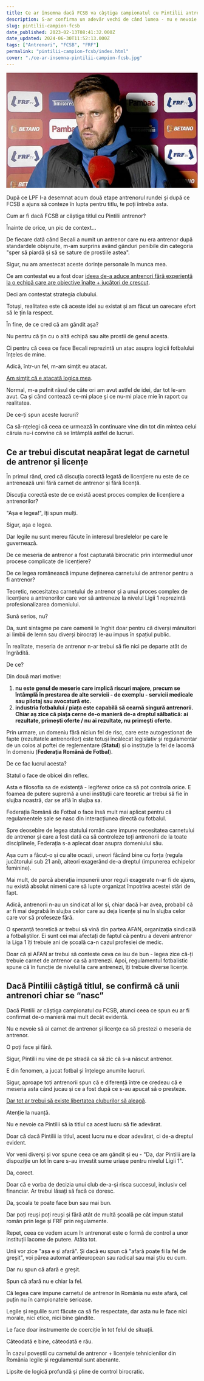 ```yaml
---
title: Ce ar însemna dacă FCSB va câștiga campionatul cu Pintilii antrenor
description: S-ar confirma un adevăr vechi de când lumea - nu e nevoie de carnet și licențe ca să fii antrenor. Statul și FRF capturează birocratic această meserie de dragul controlului asupra orice mișcă
slug: pintilii-campion-fcsb
date_published: 2023-02-13T08:41:32.000Z
date_updated: 2024-06-30T11:52:13.000Z
tags: ["Antrenori", "FCSB", "FRF"]
permalink: "pintilii-campion-fcsb/index.html"
cover: "./ce-ar-insemna-pintilii-campion-fcsb.jpg"
---
```


![Cătălin Tolontan](./ce-ar-insemna-pintilii-campion-fcsb.jpg)

După ce LPF l-a desemnat acum două etape antrenorul rundei și după ce FCSB a ajuns să conteze în lupta pentru titlu, te poți întreba asta.

Cum ar fi dacă FCSB ar câștiga titlul cu Pintilii antrenor?

Înainte de orice, un pic de context...

De fiecare dată când Becali a numit un antrenor care nu era antrenor după standardele obișnuite, m-am surprins având gânduri penibile din categoria "sper să piardă și să se sature de prostiile astea".

Sigur, nu am amestecat aceste dorințe personale în munca mea.

Ce am contestat eu a fost doar [ideea de-a aduce antrenori fără experiență la o echipă care are obiective înalte + jucători de crescut](https://www.cameravar.ro/pintilii-fcsb-avantaje-dezavantaje).

Deci am contestat strategia clubului.

Totuși, realitatea este că aceste idei au existat și am făcut un oarecare efort să le țin la respect.

În fine, de ce cred că am gândit așa?

Nu pentru că țin cu o altă echipă sau alte prostii de genul acesta.

Ci pentru că ceea ce face Becali reprezintă un atac asupra logicii fotbalului înțeles de mine.

Adică, într-un fel, m-am simțit eu atacat.

[Am simțit că e atacată logica mea](https://www.cameravar.ro/fcsb-dezamagire).

Normal, m-a pufnit râsul de câte ori am avut astfel de idei, dar tot le-am avut. Ca și când contează ce-mi place și ce nu-mi place mie în raport cu realitatea.

De ce-ți spun aceste lucruri?

Ca să-nțelegi că ceea ce urmează în continuare vine din tot din mintea celui căruia nu-i convine că se întâmplă astfel de lucruri.

## Ce ar trebui discutat neapărat legat de carnetul de antrenor și licențe

În primul rând, cred că discuția corectă legată de licențiere nu este de ce antrenează unii fără carnet de antrenor și fără licență.

Discuția corectă este de ce există acest proces complex de licențiere a antrenorilor?

"Așa e legea!", îți spun mulți.

Sigur, așa e legea.

Dar legile nu sunt mereu făcute în interesul breslelelor pe care le guvernează.

De ce meseria de antrenor a fost capturată birocratic prin intermediul unor procese complicate de licențiere?

De ce legea românească impune deținerea carnetului de antrenor pentru a fi antrenor?

Teoretic, necesitatea carnetului de antrenor și a unui proces complex de licențiere a antrenorilor care vor să antreneze la nivelul Ligii 1 reprezintă profesionalizarea domeniului.

Sună serios, nu?

Da, sunt sintagme pe care oamenii le înghit doar pentru că diverși mânuitori ai limbii de lemn sau diverși birocrați le-au impus în spațiul public.

În realitate, meseria de antrenor n-ar trebui să fie nici pe departe atât de îngrădită.

De ce?

Din două mari motive:

1. **nu este genul de meserie care implică riscuri majore, precum se întâmplă în prestarea de alte servicii - de exemplu - servicii medicale sau pilotaj sau avocatură etc.**
2. **industria fotbalului / piața este capabilă să cearnă singură antrenorii. Chiar aș zice că piața cerne de-o manieră de-a dreptul sălbatică: ai rezultate, primești oferte / nu ai rezultate, nu primești oferte.**

Prin urmare, un domeniu fără niciun fel de risc, care este autogestionat de fapte (rezultatele antrenorilor) este totuși încălecat legislativ și regulamentar de un colos al poftei de reglementare (**Statul**) și o instituție la fel de lacomă în domeniu (**Federația Română de Fotbal**).

De ce fac lucrul acesta?

Statul o face de obicei din reflex.

Asta e filosofia sa de existență - legiferez orice ca să pot controla orice. E foamea de putere supremă a unei instituții care teoretic ar trebui să fie în slujba noastră, dar se află în slujba sa.

Federația Română de Fotbal o face însă mult mai aplicat pentru că regulamentele sale se nasc din interacțiunea directă cu fotbalul.

Spre deosebire de legea statului român care impune necesitatea carnetului de antrenor și care a fost dată ca să controleze toți antrenorii de la toate disciplinele, Federația s-a aplecat doar asupra domeniului său.

Așa cum a făcut-o și cu alte ocazii, uneori făcând bine cu forța (regula jucătorului sub 21 ani), alteori exagerând de-a dreptul (impunerea echipelor feminine).

Mai mult, de parcă aberația impunerii unor reguli exagerate n-ar fi de ajuns, nu există absolut nimeni care să lupte organizat împotriva acestei stări de fapt.

Adică, antrenorii n-au un sindicat al lor și, chiar dacă l-ar avea, probabil că ar fi mai degrabă în slujba celor care au deja licențe și nu în slujba celor care vor să profeseze fără.

O speranță teoretică ar trebui să vină din partea AFAN, organizația sindicală a fotbaliștilor. Ei sunt cei mai afectați de faptul că pentru a deveni antrenor la Liga 1 îți trebuie ani de școală ca-n cazul profesiei de medic.

Doar că și AFAN ar trebui să conteste ceva ce iau de bun - legea zice că-ți trebuie carnet de antrenor ca să antrenezi. Apoi, regulamentul fotbalistic spune că în funcție de nivelul la care antrenezi, îți trebuie diverse licențe.

## Dacă Pintilii câștigă titlul, se confirmă că unii antrenori chiar se “nasc”

Dacă Pintilii ar câștiga campionatul cu FCSB, atunci ceea ce spun eu ar fi confirmat de-o manieră mai mult decât evidentă.

Nu e nevoie să ai carnet de antrenor și licențe ca să prestezi o meseria de antrenor.

O poți face și fără.

Sigur, Pintilii nu vine de pe stradă ca să zic că s-a născut antrenor.

E din fenomen, a jucat fotbal și înțelege anumite lucruri.

Sigur, aproape toți antrenorii spun că e diferență între ce credeau că e meseria asta când jucau și ce a fost după ce s-au apucat să o presteze.

[Dar tot ar trebui să existe libertatea cluburilor să aleagă](https://www.cameravar.ro/garantare-salarii-drepturi-tv-eroare).

Atenție la nuanță.

Nu e nevoie ca Pintilii să ia titlul ca acest lucru să fie adevărat.

Doar că dacă Pintilii ia titlul, acest lucru nu e doar adevărat, ci de-a dreptul evident.

Vor veni diverși și vor spune ceea ce am gândit și eu - "Da, dar Pintilii are la dispoziție un lot în care s-au investit sume uriașe pentru nivelul Ligii 1".

Da, corect.

Doar că e vorba de decizia unui club de-a-și risca succesul, inclusiv cel financiar. Ar trebui lăsați să facă ce doresc.

Da, școala te poate face bun sau mai bun.

Dar poți reuși poți reuși și fără atât de multă școală pe cât impun statul român prin lege și FRF prin regulamente.

Repet, ceea ce vedem acum în antrenorat este o formă de control a unor instituții lacome de putere. Atâta tot.

Unii vor zice "așa e și afară". Și dacă eu spun că "afară poate fi la fel de greșit", voi părea automat antieuropean sau radical sau mai știu eu cum.

Dar nu spun că afară e greșit.

Spun că afară nu e chiar la fel.

Că legea care impune carnetul de antrenor în România nu este afară, cel puțin nu în campionatele serioase.

Legile și regulile sunt făcute ca să fie respectate, dar asta nu le face nici morale, nici etice, nici bine gândite.

Le face doar instrumente de coerciție în tot felul de situații.

Câteodată e bine, câteodată e rău.

În cazul poveștii cu carnetul de antrenor + licențele tehnicienilor din România legile și regulamentul sunt aberante.

Lipsite de logică profundă și pline de control birocratic.
